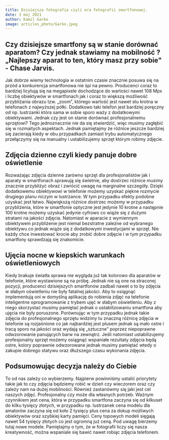 ```yaml
---
title: Dzisiejsza fotografia czyli era fotografii smartfonowej.
date: 3 maj 2021
author: Kamil Garko
image: articles_photo/Garko.jpeg
---
```



## Czy dzisiejsze smartfony są w stanie dorównać aparatom? Czy jednak stawiamy na mobilność ? „Najlepszy aparat to ten, który masz przy sobie" - Chase Jarvis. 

Jak dobrze wiemy technologia w ostatnim czasie znacznie posuwa się na przód a konkurencja smartfonowa nie śpi na pewno. Producenci coraz to bardziej licytują się na megapixele dochodzące do wartości nawet 108 Mpx i liczbę obiektywów w smartfonach jak i coraz to większą możliwość przybliżania obrazu tzw. „zoom”, którego wartość jest nawet stu krotna w telefonach z najwyższej półki. Dodatkowo taki telefon jest bardziej poręczny od np. lustrzanki która sama w sobie sporo waży z dodatkowymi obiektywami. Jednak czy jest on  stanie dorównać profesjonalnemu sprzętowi? Tego jednoznacznie nie da się stwierdzić, więc musimy zagłębić się w rozmaitych aspektach. Jednak pamiętajmy że różnice jeszcze bardziej się zacierają kiedy w obu przypadkach zamiast trybu automatycznego przełączymy się na manualny i ustabilizujemy sprzęt którym robimy zdjęcie.

## Zdjęcia dzienne czyli kiedy panuje dobre oświetlenie 

Rozważając zdjęcia dzienne zarówno sprzęt dla profesjonalistów jak i aparaty w smartfonach sprawują się świetnie, aby dostrzec różnice musimy znacznie przybliżyć obraz i zwrócić uwagę na marginalne szczegóły. Dzięki dodatkowemu obiektywowi w telefonie możemy uzyskać piękne rozmycie drugiego planu niczym w lustrzance. W tym przypadku efekty podobne uzyskać jest łatwo. Największą różnice dostrzec możemy w przypadku przybliżenia, które w smartfonie optyczne jest jedynie 10 krotne a następnie 100 krotne możemy uzyskać jedynie cyfrowo co wiąże się z dużymi stratami na jakości zdjęcia. Natomiast w aparacie z wymiennym obiektywem przybliżenie jest niemal bezstratne zależne od wybranego obiektywu co jednak wiąże się z dodatkowymi inwestycjami w sprzęt. Nie każdy chce inwestować krocie aby zrobić dobre zdjęcie i w tym przypadku smartfony sprawdzają się znakomicie.

## Ujęcia nocne w kiepskich warunkach oświetleniowych

Kiedy brakuje światła sprawa nie wygląda już tak kolorowo dla aparatów w telefonie, które wystawione są na próbę. Jednak nie są one na straconej pozycji, producenci dzisiejszych smartfonów zadbali nawet o to by zdjęcia w słabym oświetleniu nie były fatalnej jakości. Aby to osiągnąć implementują oni w domyślną aplikację do robienia zdjęć na telefonie inteligentne oprogramowanie z trybem ujęć w słabym oświetleniu. Aby z niego skorzystać musimy pamiętać jednak o ustabilizowaniu smartfona aby ujęcia nie były poruszone. Porównując w tym przypadku jednak takie zdjęcia do profesjonalnego sprzętu widzimy tu znaczną różnicę zdjęcia w telefonie są rozjaśnione co jak najbardziej jest plusem jednak są mało ostre i tracą sporo na jakości oraz wydają się „sztuczne” poprzez niepoprawne odwzorowanie panujących barw na zewnątrz. Jeśli natomiast ustabilizujemy profesjonalny sprzęt możemy osiągnąć wspaniałe rezultaty zdjęcia będą ostre, kolory poprawnie odwzorowane jednak musimy pamiętać wtedy o zakupie dobrego statywu oraz dłuższego czasu wykonania zdjęcia.

## Podsumowując decyzja należy do Ciebie

To od nas zależy co wybierzemy. Najpierw powinniśmy ustalić priorytety takie jak to czy zdjęcia będziemy robić w dzień czy wieczorem oraz czy zależy nam na dużej mobilności. Również zastanówmy się jaki jest cel naszych zdjęć. Profesjonalny czy może dla własnych potrzeb. Ważnym czynnikiem jest cena, która w przypadku smartfona zaczyna się od kilkuset do kilku tysięcy złotych, w przypadku np. lustrzanek cena modelu dla amatorów zaczyna się od koło 2 tysięcy plus cena za dokup możliwych obiektywów oraz szybkiej karty pamięci. Ceny topowych modeli sięgają nawet 54 tysięcy złotych co jest ogromną już ceną. Pod uwagę bierzemy tutaj nowe modele. Pamiętajmy o tym, że w fotografii liczy się nasza kreatywność, można wspaniale się bawić nawet robiąc zdjęcia telefonem.